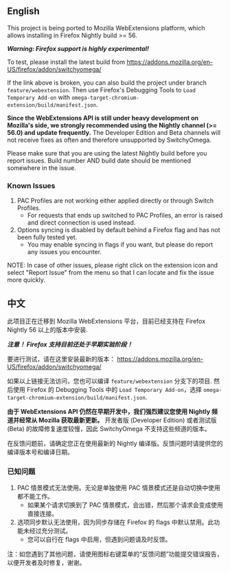 English
-------

This project is being ported to Mozilla WebExtensions platform, which allows installing in Firefox Nightly build >= 56.

***Warning: Firefox support is highly experimental!***

To test, please install the latest build from https://addons.mozilla.org/en-US/firefox/addon/switchyomega/

If the link above is broken, you can also build the project under branch `feature/webextension`. Then use Firefox's Debugging Tools to `Load Temporary Add-on` with `omega-target-chromium-extension/build/manifest.json`.

**Since the WebExtensions API is still under heavy development on Mozilla's side, we strongly recommended using the Nightly channel (>= 56.0) and update frequently.** The Developer Edition and Beta channels will not receive fixes as often and therefore unsupported by SwitchyOmega.

Please make sure that you are using the latest Nightly build before you report issues. Build number AND build date should be mentioned somewhere in the issue.

### Known Issues

1. PAC Profiles are not working either applied directly or through Switch Profiles.
    * For requests that ends up switched to PAC Profiles, an error is raised and direct connection is used instead.
1. Options syncing is disabled by default behind a Firefox flag and has not been fully tested yet.
    * You may enable syncing in flags if you want, but please do report any issues you encounter.

NOTE: In case of other issues, please right click on the extension icon and select "Report Issue" from the menu so that I can locate and fix the issue more quickly.

中文
---

此项目正在迁移到 Mozilla WebExtensions 平台，目前已经支持在 Firefox Nightly 56 以上的版本中安装.

***注意！ Firefox 支持目前还处于早期实验阶段！***

要进行测试，请在这里安装最新的版本： https://addons.mozilla.org/en-US/firefox/addon/switchyomega/

如果以上链接无法访问，您也可以编译 `feature/webextension` 分支下的项目. 然后使用 Firefox 的 Debugging Tools 中的 `Load Temporary Add-on`，选择 `omega-target-chromium-extension/build/manifest.json`.

**由于 WebExtensions API 仍然在早期开发中，我们强烈建议您使用 Nightly 频道并经常从 Mozilla 获取最新更新。** 开发者版 (Developer Edition) 或者测试版 (Beta) 的故障修复速度较慢，因此 SwitchyOmega 不支持这些频道的版本。

在反馈问题前，请确定您正在使用最新的 Nightly 编译版。反馈问题时请提供您的编译版本号和编译日期。

### 已知问题

1. PAC 情景模式无法使用。无论是单独使用 PAC 情景模式还是自动切换中使用都不能工作。
    * 如果某个请求切换到了 PAC 情景模式，会出错，然后那个请求会变成使用直接连接。
1. 选项同步默认无法使用，因为同步存储在 Firefox 的 flags 中默认禁用。此功能未经过充分测试。
    * 您可以自行在 flags 中启用，但遇到问题请及时反馈。

注：如您遇到了其他问题，请使用图标右键菜单的“反馈问题”功能提交错误报告，以便开发者及时修复，谢谢。